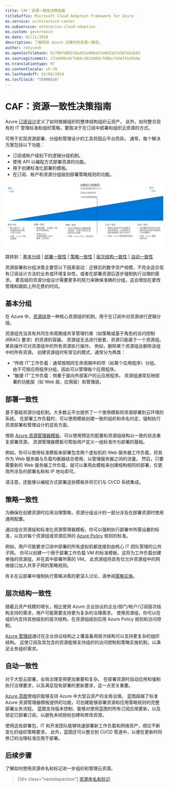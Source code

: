 ```yaml
---
title: CAF：资源一致性决策指南
titleSuffix: Microsoft Cloud Adoption Framework for Azure
ms.service: architecture-center
ms.subservice: enterprise-cloud-adoption
ms.custom: governance
ms.date: 02/11/2019
description: 了解规划 Azure 迁移时的资源一致性。
author: rotycenh
ms.openlocfilehash: 8170bfd09218a451e086a57e0631b7e567eb2b82
ms.sourcegitcommit: 273e690c0cfabbc3822089c7d8bc743ef41d2b6e
ms.translationtype: HT
ms.contentlocale: zh-CN
ms.lasthandoff: 02/08/2019
ms.locfileid: "55900516"
---
```

# <a name="caf-resource-consistency-decision-guide"></a>CAF：资源一致性决策指南

Azure [订阅设计](../subscriptions/overview.md)定义了如何根据组织的整体结构组织云资产。 此外，如何整合现有的 IT 管理标准和组织策略，要取决于在订阅中部署和组织云资源的方式。

可用于实现资源部署、分组和管理设计的工具将因云平台而异。 通常，每个解决方案包括以下功能：

- 订阅或帐户级别下的逻辑分组机制。
- 使用 API 以编程方式部署资源的功能。
- 用于创建标准化部署的模板。
- 在订阅、帐户和资源分组级别部署策略规则的功能。

![按复杂性从最低到最高绘制的资源一致性选项，与下面的跳转链接保持一致](../../_images/discovery-guides/discovery-guide-resource-consistency.png)

跳转到：[基本分组](#basic-grouping) | [部署一致性](#deployment-consistency) | [策略一致性](#policy-consistency) | [层次结构一致性](#hierarchical-consistency)  | [自动一致性](#automated-consistency)

资源部署和分组决策主要受以下因素驱动：迁移后的数字资产规模，不完全适合现有订阅设计方法的业务或环境复杂性，或者在部署资源后逐步强制执行治理的需求。 更高级的资源分组设计需要更多的努力来确保准确的分组，这会增加在更改管理和跟踪上所花费的时间。

## <a name="basic-grouping"></a>基本分组

在 Azure 中，[资源组](/azure/azure-resource-manager/resource-group-overview#resource-groups)是一种核心资源组织机制，用于在订阅中对资源进行逻辑分组。

资源组充当具有共同生命周期或共享管理约束（如策略或基于角色的访问控制 (RBAC) 要求）的资源的容器。 资源组无法进行嵌套，资源只能属于一个资源组。 某些操作可对资源组中的所有资源执行操作。 例如，删除某个资源组会删除该组中的所有资源。 创建资源组时有常见的模式，通常分为两类：

- “传统 IT”工作负载：通常按相同生命周期中的项（如某个应用程序）分组。 由于可按应用程序分组，因此可以管理每个应用程序。
- “敏捷 IT”工作负载：侧重于面向外部客户的云应用程序。 资源组通常反映部署的功能层（如 Web 层、应用层）和管理层。

## <a name="deployment-consistency"></a>部署一致性

基于基础资源分组机制，大多数云平台提供了一个使用模板将资源部署到云环境的系统。 在部署工作负载时，可以使用模板创建一致的组织和命名约定，强制执行资源部署和管理设计的这些方面。

借助 [Azure 资源管理器模板](/azure/azure-resource-manager/resource-group-overview#template-deployment)，可以使用预定的配置和资源组结构以一致的状态重复部署资源。 资源管理器模板可帮助用户定义一组标准作为部署的基础。

例如，你可以使用标准模板来部署包含两个虚拟机的 Web 服务器工作负载，将其作为 Web 服务器与负载均衡器结合使用，以管理服务器之间的流量。 然后，只要需要新的 Web 服务器工作负载，就可以重用此模板来创建结构相同的部署，仅更改所涉及的部署名称和 IP 地址即可。

请注意，还能够以编程方式部署这些模板并将它们与 CI/CD 系统集成。

## <a name="policy-consistency"></a>策略一致性

为确保在创建资源时应用治理策略，资源分组设计的一部分涉及在部署资源时使用通用配置。

通过组合资源组和标准化资源管理器模板，你可以强制执行部署中所需设置的标准，以及对每个资源组或资源应用的 [Azure Policy](/azure/governance/policy/overview) 规则的标准。

例如，用户可能要求订阅中部署的所有虚拟机都连接到由核心 IT 团队管理的公共子网。 你可以创建一个用于部署工作负载 VM 的标准模板，这将为工作负载创建单独的资源组，并在其中部署所需的 VM。 此资源组将具有仅允许资源组中的网络接口加入共享子网的策略规则。

有关在云部署中强制执行策略决策的更深入讨论，请参阅[策略实施](../policy-enforcement/overview.md)。

## <a name="hierarchical-consistency"></a>层次结构一致性

随着云资产规模的增长，相比使用 Azure 企业协议的企业/部门/帐户/订阅层次结构支持的需求，用户可能需要支持更为复杂的治理需求。 使用资源组，你可以在组织内支持其他级别的层次结构，在资源组级别应用 Azure Policy 规则和访问控制。

[Azure 管理组](../subscriptions/overview.md#management-groups)通过在企业协议结构之上覆盖备用层次结构可以支持更复杂的组织结构。 这使订阅及其包含的资源能够支持组织的访问控制和策略实施机制，以满足业务组织需求。

## <a name="automated-consistency"></a>自动一致性

对于大型云部署，全局治理变得更加重要和复杂。 在部署资源时自动应用和强制执行治理要求，以及满足现有部署的更新要求，这一点至关重要。

[Azure 蓝图](/azure/governance/blueprints/overview)使组织能够支持 Azure 中大型云资产的全局治理。 蓝图超越了标准 Azure 资源管理器模板提供的功能，可创建能够部署资源和应用策略规则的完整部署业务流程。 蓝图支持版本控制，能够对使用蓝图的所有订阅应用更新，以及锁定已部署订阅，以避免未经授权创建和修改资源。

使用这些部署包，IT 和开发团队能够快速部署新工作负载和网络资产，顺应不断变化的组织策略要求。 此外，蓝图还可以整合到 CI/CD 管道中，以便在更新时将修订的治理标准应用于部署。

## <a name="next-steps"></a>后续步骤

了解如何使用资源命名和标记进一步组织和管理云资源。

> [!div class="nextstepaction"]
> [资源命名和标记](../resource-tagging/overview.md)
